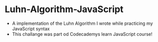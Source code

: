 # Luhn-Algorithm-JavaScript

* A implementation of the Luhn Algorithm I wrote while practicing my JavaScript syntax 
* This challange was part od Codecademys learn JavaScript course!

